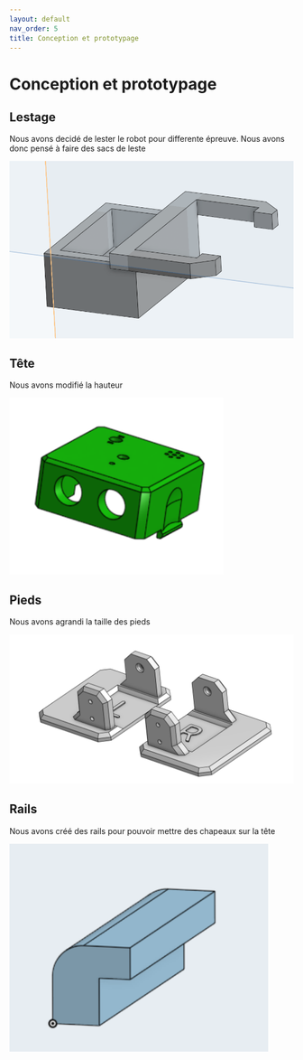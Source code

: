 ```yaml
---
layout: default
nav_order: 5
title: Conception et prototypage
---
```


# Conception et prototypage

## Lestage

Nous avons decidé de lester le robot pour differente épreuve. Nous avons donc pensé à faire des sacs de leste

![Leste Image](images/leste.png)

## Tête

Nous avons modifié la hauteur 

![Tete Image](images/tete.png)


## Pieds

Nous avons agrandi la taille des pieds

![Pied Image](images/pieds.png)

## Rails

Nous avons créé des rails pour pouvoir mettre des chapeaux sur la tête

![Rail Image](images/rails.png)



